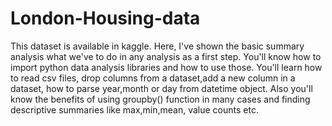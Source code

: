 # London-Housing-data

This dataset is available in kaggle. Here, I've shown the basic summary analysis what we've to do in any analysis as a first step. You'll know how to import python data analysis
libraries and how to use those. You'll learn how to read csv files, drop columns from a dataset,add a new column in a dataset, how to parse year,month or day from datetime object. 
Also you'll know the benefits of using groupby() function in many cases and finding descriptive summaries like max,min,mean, value counts etc.
